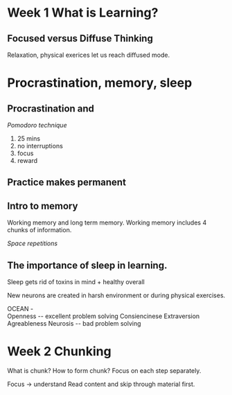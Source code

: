 # Week 1 What is Learning?
## Focused versus Diffuse Thinking
Relaxation, physical exerices let us reach diffused mode.

# Procrastination, memory, sleep
## Procrastination and

*Pomodoro technique*
1. 25 mins
2. no interruptions
3. focus
4. reward

## Practice makes permanent

## Intro to memory
Working memory and long term memory.
Working memory includes 4 chunks of information.

*Space repetitions*

## The importance of sleep in learning.
Sleep gets rid of toxins in mind + healthy overall

New neurons are created in harsh environment or during physical exercises.


OCEAN -  
Openness -- excellent problem solving
Consiencinese
Extraversion
Agreableness
Neurosis -- bad problem solving

# Week 2 Chunking
What is chunk?
How to form chunk?
Focus on each step separately.

Focus -> understand
Read content and skip through material first.
